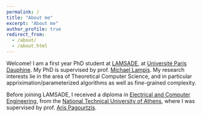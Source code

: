 ```yaml
---
permalink: /
title: "About me"
excerpt: "About me"
author_profile: true
redirect_from: 
  - /about/
  - /about.html
---
```


Welcome! I am a first year PhD student at [LAMSADE](https://www.lamsade.dauphine.fr/), at [Université Paris Dauphine](https://dauphine.psl.eu/).
My PhD is supervised by prof. [Michael Lampis](https://www.lamsade.dauphine.fr/~mlampis/index.html).
My research interests lie in the area of Theoretical Computer Science,
and in particular appriximation/parameterized algorithms as well as fine-grained complexity.

Before joining LAMSADE, I received a diploma in [Electrical and Computer Engineering](https://www.ece.ntua.gr/en),
from the [National Technical University of Athens](https://www.ntua.gr/en/),
where I was supervised by prof. [Aris Pagourtzis](http://users.softlab.ntua.gr/~pagour/).
